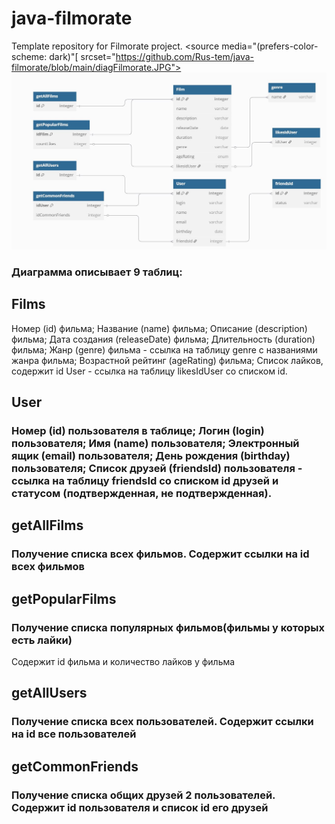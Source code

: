 # java-filmorate
Template repository for Filmorate project.
<picture>
 <source media="(prefers-color-scheme: dark)"[ srcset="https://github.com/Rus-tem/java-filmorate/blob/main/diagFilmorate.JPG">
 <source media="(prefers-color-scheme: light)" srcset="https://github.com/Rus-tem/java-filmorate/blob/main/diagFilmorate.JPG">
 <img alt="YOUR-ALT-TEXT" src="https://github.com/Rus-tem/java-filmorate/blob/main/diagFilmorate.JPG">
</picture>
<H3>
 Диаграмма описывает 9 таблиц:
<H2>Films</H2>
 Номер (id) фильма;
 Название (name) фильма;
 Описание (description) фильма;
 Дата создания (releaseDate) фильма;
 Длительность (duration) фильма;
 Жанр (genre) фильма - ссылка на таблицу genre c названиями жанра фильма;
 Возрастной рейтинг (ageRating) фильма;
 Список лайков, содержит id User - ссылка на таблицу likesIdUser со списком id.
</H3>
 <H2>User</H2>
 <H3>
 Номер (id) пользователя в таблице;
 Логин (login) пользователя;
 Имя (name) пользователя;
 Электронный ящик (email) пользователя;
 День рождения (birthday) пользователя;
 Список друзей (friendsId) пользователя - ссылка на таблицу friendsId со списком id друзей и статусом (подтвержденная, не подтвержденная).
</H3>
 <h2>getAllFilms</h2>
 <H3> Получение списка всех фильмов. Содержит ссылки на id всех фильмов</H3>
 <h2>getPopularFilms</h2>
<H3> 
 Получение списка популярных фильмов(фильмы у которых есть лайки)</H3>
 Содержит id фильма и количество лайков у фильма 
 </H3>
  <h2>getAllUsers</h2>
<H3>   Получение списка всех пользователей. Содержит ссылки на id все пользователей</H3>
   <h2>getCommonFriends</h2>
 <H3>  Получение списка общих друзей 2 пользователей. Содержит id пользователя и список id его друзей </H3>
